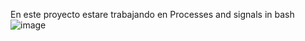 En este proyecto estare trabajando en Processes and signals in bash
![image](https://user-images.githubusercontent.com/85587286/160527035-79c1e1dc-077c-475e-8576-f88c09c42b70.png)


